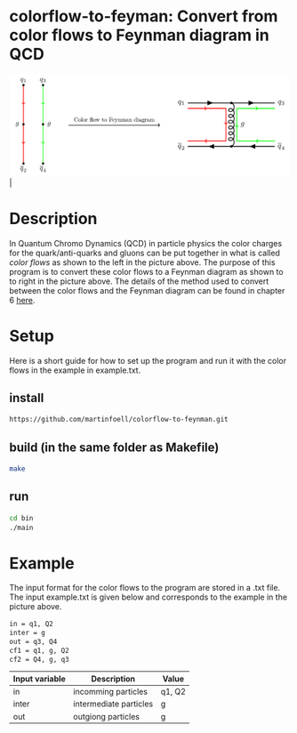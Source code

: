 # colorflow-to-feyman: Convert from color flows to Feynman diagram in QCD
![alt text](https://github.com/martinfoell/colorflow-to-feynman/blob/main/images/image.png)|

# Description

In Quantum Chromo Dynamics (QCD) in particle physics the color charges for the quark/anti-quarks and gluons can be put together in what is called *color flows* as shown to the left in the picture above. The purpose of this program is to convert these color flows to a Feynman diagram as shown to to right in the picture above. The details of the method used to convert between the color flows and the Feynman diagram can be found in chapter 6 [here](https://www.duo.uio.no/handle/10852/104703).

# Setup

Here is a short guide for how to set up the program and run it with the color flows in the example in example.txt.
## install
```bash
https://github.com/martinfoell/colorflow-to-feynman.git
```
## build (in the same folder as Makefile)
```bash
make
```

## run
```bash
cd bin
./main
```

# Example
The input format for the color flows to the program are stored in a .txt file. The input example.txt is given below and corresponds to the example in the picture above.
```
in = q1, Q2
inter = g
out = q3, Q4
cf1 = q1, g, Q2
cf2 = Q4, g, q3
```

| Input variable | Description       | Value  |
|----------------|-------------------|-----------|
| in		 |incomming particles   |  q1, Q2|
| inter		 |intermediate particles|  g     |
| out		 |outgiong particles|  g     |

